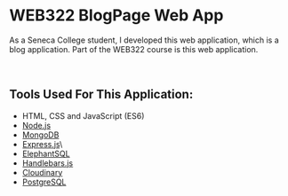 # WEB322 BlogPage Web App
As a Seneca College student, I developed this web application, which is a blog application. Part of the WEB322 course is this web application.

<br />

## Tools Used For This Application:
- HTML, CSS and JavaScript (ES6)
- [Node.js](https://nodejs.org/en/)
- [MongoDB](https://www.mongodb.com)
- [Express.js](https://expressjs.com)\
- [ElephantSQL](https://www.elephantsql.com)
- [Handlebars.js](https://handlebarsjs.com)
- [Cloudinary](https://cloudinary.com)
- [PostgreSQL](https://www.postgresql.org)


